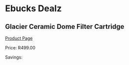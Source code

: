 
# Ebucks Dealz
## Glacier Ceramic Dome Filter Cartridge
[Product Page](https://www.ebucks.com/web/shop/productSelected.do?prodId=184273078&catId=704988430)

Price: R499.00

Savings: 


	